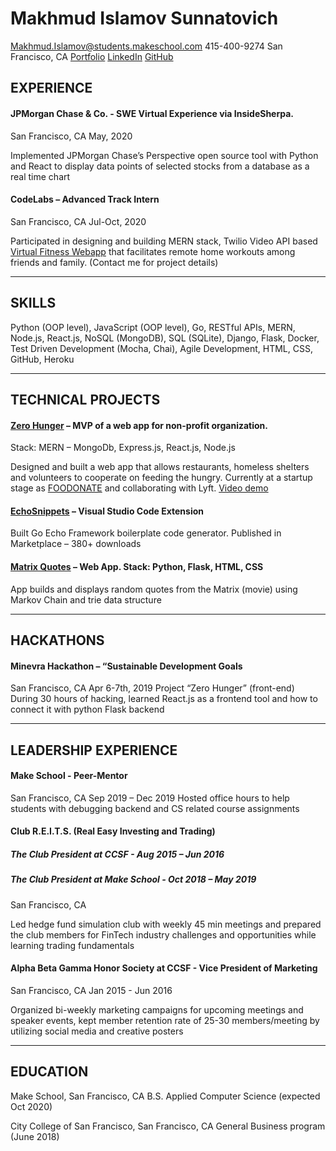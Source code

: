 # Makhmud Islamov Sunnatovich
Makhmud.Islamov@students.makeschool.com
415-400-9274
San Francisco, CA
[Portfolio](MakeSchool.com/portfolio/makhmudislamov)
[LinkedIn](LinkedIn.com/in/m-sunnatovich)
[GitHub](GitHub.com/makhmudislamov)

## EXPERIENCE 
#### JPMorgan Chase & Co.  - SWE Virtual Experience via InsideSherpa.
San Francisco, CA
May, 2020

Implemented JPMorgan Chase’s Perspective open source tool with Python and React to display data points of selected stocks from a database as a real time chart

#### CodeLabs – Advanced Track Intern
San Francisco, CA
Jul-Oct, 2020

Participated in designing and building MERN stack, Twilio Video API based [Virtual Fitness Webapp](https://drive.google.com/file/d/1nn0wELsyh8Z_eEWGoVJch_b89aiZZC2u/view) that facilitates remote home workouts among friends and family. (Contact me for project details)
____________________________________________________________________________________
## SKILLS
Python (OOP level), JavaScript (OOP level), Go, RESTful APIs, MERN, Node.js, React.js, NoSQL (MongoDB), SQL (SQLite), Django, Flask, Docker, Test Driven Development (Mocha, Chai), Agile Development, HTML, CSS, GitHub, Heroku
____________________________________________________________________________________

## TECHNICAL PROJECTS
#### [Zero Hunger](https://github.com/makhmudislamov/food-sharing-mvp) – MVP of a web app for non-profit organization.
Stack: MERN – MongoDb, Express.js, React.js, Node.js

Designed and built a web app that allows restaurants, homeless shelters and volunteers to cooperate on feeding the hungry. Currently at a startup stage as [FOODONATE](https://github.com/makhmudislamov/foodonate_demo/blob/master/README.md) and collaborating with Lyft. [Video demo](https://drive.google.com/file/d/1yUaxJyiz1741I2hAUekKgNCSsJaWHzKB/view)

#### [EchoSnippets](https://marketplace.visualstudio.com/items?itemName=Makhmud.echosnippets) – Visual Studio Code Extension

Built Go Echo Framework boilerplate code generator. Published in Marketplace – 380+ downloads

#### [Matrix Quotes](https://github.com/makhmudislamov/Matrix-Quote-Generator) – Web App. Stack: Python, Flask, HTML, CSS
App builds and displays random quotes from the Matrix (movie) using Markov Chain and trie data structure
____________________________________________________________________________________

## HACKATHONS
#### Minevra Hackathon – “Sustainable Development Goals
San Francisco, CA
Apr 6-7th, 2019
Project “Zero Hunger” (front-end)  
During 30 hours of hacking, learned React.js as a frontend tool and how to connect it with python Flask backend 
___________________________________________________________________________________

## LEADERSHIP EXPERIENCE
#### Make School - Peer-Mentor
San Francisco, CA
Sep 2019 – Dec 2019
Hosted office hours to help students with debugging backend and CS related course assignments

#### Club R.E.I.T.S. (Real Easy Investing and Trading)
##### The Club President at CCSF - Aug 2015 – Jun 2016 
##### The Club President at Make School - Oct 2018 – May 2019
San Francisco, CA

Led hedge fund simulation club with weekly 45 min meetings and prepared the club members for FinTech industry challenges and opportunities while learning trading fundamentals

#### Alpha Beta Gamma Honor Society at CCSF - Vice President of Marketing
San Francisco, CA
Jan 2015 - Jun 2016

Organized bi-weekly marketing campaigns for upcoming meetings and speaker events, kept member retention rate of 25-30 members/meeting by utilizing social media and creative posters
____________________________________________________________________________________
## EDUCATION
Make School, San Francisco, CA
B.S. Applied Computer Science (expected Oct 2020)

City College of San Francisco, San Francisco, CA
General Business program (June 2018)
